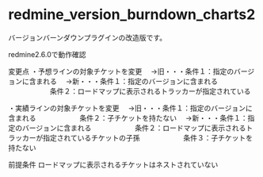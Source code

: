 # redmine_version_burndown_charts2

バージョンバーンダウンプラグインの改造版です。

redmine2.6.0で動作確認

変更点
・予想ラインの対象チケットを変更
　→旧・・・条件１：指定のバージョンに含まれる
　→新・・・条件１：指定のバージョンに含まれる
　　　　　　条件２：ロードマップに表示されるトラッカーが指定されている

・実績ラインの対象チケットを変更
　→旧・・・条件１：指定のバージョンに含まれる
　　　　　　条件２：子チケットを持たない
　→新・・・条件１：指定のバージョンに含まれる
　　　　　　条件２：ロードマップに表示されるトラッカーが指定されているチケットの子孫
　　　　　　条件３：子チケットを持たない

前提条件
ロードマップに表示されるチケットはネストされていない

